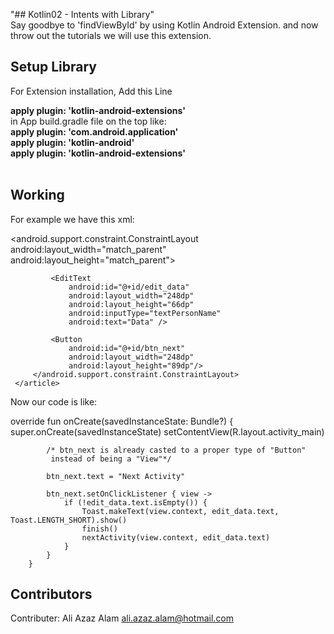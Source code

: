   "## Kotlin02 - Intents with Library"
 <br>
  Say goodbye to 'findViewById' by using Kotlin Android Extension. and now throw out the tutorials we will use this extension.
 <br>
 ## Setup Library
 For Extension installation, Add this Line <br>
     <article>
        <strong>apply plugin: 'kotlin-android-extensions'</strong>
     </article>
 in App build.gradle file on the top like:
     <article>
         <strong>apply plugin: 'com.android.application'</strong><br>
         <strong>apply plugin: 'kotlin-android'</strong><br>
         <strong>apply plugin: 'kotlin-android-extensions'</strong>
      </article>
 <br>
 ## Working
 For example we have this xml:<br>
     <article>
         <android.support.constraint.ConstraintLayout
             android:layout_width="match_parent"
             android:layout_height="match_parent">

             <EditText
                 android:id="@+id/edit_data"
                 android:layout_width="248dp"
                 android:layout_height="66dp"
                 android:inputType="textPersonName"
                 android:text="Data" />

             <Button
                 android:id="@+id/btn_next"
                 android:layout_width="248dp"
                 android:layout_height="89dp"/>
         </android.support.constraint.ConstraintLayout>
     </article>

  Now our code is like: <br>
  <article>
    override fun onCreate(savedInstanceState: Bundle?) {
            super.onCreate(savedInstanceState)
            setContentView(R.layout.activity_main)

            /* btn_next is already casted to a proper type of "Button"
             instead of being a "View"*/

            btn_next.text = "Next Activity"

            btn_next.setOnClickListener { view ->
                if (!edit_data.text.isEmpty()) {
                    Toast.makeText(view.context, edit_data.text, Toast.LENGTH_SHORT).show()
                    finish()
                    nextActivity(view.context, edit_data.text)
                }
            }
        }
  </article>

 ## Contributors

 Contributer: Ali Azaz Alam <ali.azaz.alam@hotmail.com>
